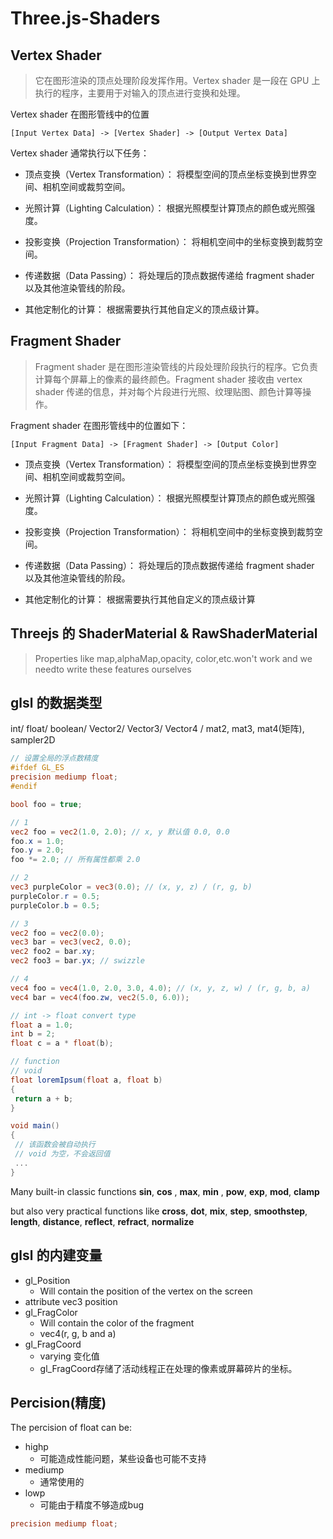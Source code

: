 # Three.js-Shaders

## Vertex Shader

> 它在图形渲染的顶点处理阶段发挥作用。Vertex shader 是一段在 GPU 上执行的程序，主要用于对输入的顶点进行变换和处理。

Vertex shader 在图形管线中的位置

```
[Input Vertex Data] -> [Vertex Shader] -> [Output Vertex Data]
```

Vertex shader 通常执行以下任务：

- 顶点变换（Vertex Transformation）： 将模型空间的顶点坐标变换到世界空间、相机空间或裁剪空间。

- 光照计算（Lighting Calculation）： 根据光照模型计算顶点的颜色或光照强度。

- 投影变换（Projection Transformation）： 将相机空间中的坐标变换到裁剪空间。

- 传递数据（Data Passing）： 将处理后的顶点数据传递给 fragment shader 以及其他渲染管线的阶段。

- 其他定制化的计算： 根据需要执行其他自定义的顶点级计算。

## Fragment Shader

> Fragment shader 是在图形渲染管线的片段处理阶段执行的程序。它负责计算每个屏幕上的像素的最终颜色。Fragment shader 接收由 vertex shader 传递的信息，并对每个片段进行光照、纹理贴图、颜色计算等操作。

Fragment shader 在图形管线中的位置如下：

```
[Input Fragment Data] -> [Fragment Shader] -> [Output Color]
```

- 顶点变换（Vertex Transformation）： 将模型空间的顶点坐标变换到世界空间、相机空间或裁剪空间。

- 光照计算（Lighting Calculation）： 根据光照模型计算顶点的颜色或光照强度。

- 投影变换（Projection Transformation）： 将相机空间中的坐标变换到裁剪空间。

- 传递数据（Data Passing）： 将处理后的顶点数据传递给 fragment shader 以及其他渲染管线的阶段。

- 其他定制化的计算： 根据需要执行其他自定义的顶点级计算

## Threejs 的 ShaderMaterial & RawShaderMaterial

> Properties like map,alphaMap,opacity, color,etc.won't work and we needto write these features ourselves

## glsl 的数据类型

int/ float/ boolean/ Vector2/ Vector3/ Vector4 / mat2, mat3, mat4(矩阵), sampler2D

```glsl
// 设置全局的浮点数精度
#ifdef GL_ES
precision mediump float;
#endif

bool foo = true;

// 1
vec2 foo = vec2(1.0, 2.0); // x, y 默认值 0.0, 0.0
foo.x = 1.0;
foo.y = 2.0;
foo *= 2.0; // 所有属性都乘 2.0

// 2
vec3 purpleColor = vec3(0.0); // (x, y, z) / (r, g, b)
purpleColor.r = 0.5;
purpleColor.b = 0.5;

// 3
vec2 foo = vec2(0.0);
vec3 bar = vec3(vec2, 0.0);
vec2 foo2 = bar.xy;
vec2 foo3 = bar.yx; // swizzle

// 4
vec4 foo = vec4(1.0, 2.0, 3.0, 4.0); // (x, y, z, w) / (r, g, b, a)
vec4 bar = vec4(foo.zw, vec2(5.0, 6.0));

// int -> float convert type
float a = 1.0;
int b = 2;
float c = a * float(b);

// function
// void
float loremIpsum(float a, float b)
{
 return a + b;
}

void main()
{
 // 该函数会被自动执行
 // void 为空，不会返回值
 ...
}
```

Many built-in classic functions **sin**, **cos** , **max**, **min** , **pow**, **exp**, **mod**, **clamp**

but also very practical functions like **cross**, **dot**, **mix**, **step**, **smoothstep**, **length**, **distance**, **reflect**, **refract**, **normalize**

## glsl 的内建变量

- gl_Position
  - Will contain the position of the vertex on the screen
- attribute vec3 position
- gl_FragColor
  - Will contain the color of the fragment
  - vec4(r, g, b and a)
- gl_FragCoord
  - varying 变化值
  - gl_FragCoord存储了活动线程正在处理的像素或屏幕碎片的坐标。

## Percision(精度)

The percision of float can be:

- highp
  - 可能造成性能问题，某些设备也可能不支持
- mediump
  - 通常使用的
- lowp
  - 可能由于精度不够造成bug

```glsl
precision mediump float;
```
